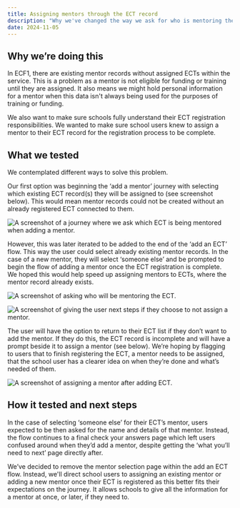 ```yaml
---
title: Assigning mentors through the ECT record
description: "Why we've changed the way we ask for who is mentoring the ECT"
date: 2024-11-05
---
```


## Why we’re doing this

In ECF1, there are existing mentor records without assigned ECTs within the service. This is a problem as a mentor is not eligible for funding or training until they are assigned.  It also means we might hold personal information for a mentor when this data isn't always being used for the purposes of training or funding.

We also want to make sure schools fully understand their ECT registration responsibilities. We wanted to make sure school users knew to assign a mentor to their ECT record for the registration process to be complete.

## What we tested

We contemplated different ways to solve this problem. 

Our first option was beginning the ‘add a mentor’ journey with selecting which existing ECT record(s) they will be assigned to (see screenshot below). This would mean mentor records could not be created without an already registered ECT connected to them.

![A screenshot of a journey where we ask which ECT is being mentored when adding a mentor.](/ecf-v2/assigning-mentors/screenshot1.png)

However, this was later iterated to be added to the end of the ‘add an ECT’ flow. This way the user could select already existing mentor records. In the case of a new mentor, they will select ‘someone else’ and be prompted to begin the flow of adding a mentor once the ECT registration is complete. We hoped this would help speed up assigning mentors to ECTs, where the mentor record already exists.

![A screenshot of asking who will be mentoring the ECT.](/ecf-v2/assigning-mentors/screenshot2.png)

![A screenshot of giving the user next steps if they choose to not assign a mentor.](/ecf-v2/assigning-mentors/screenshot3.png)

The user will have the option to return to their ECT list if they don’t want to add the mentor. If they do this, the ECT record is incomplete and will have a prompt beside it to assign a mentor (see below). We’re hoping by flagging to users that to finish registering the ECT, a mentor needs to be assigned, that the school user has a clearer idea on when they’re done and what’s needed of them.

![A screenshot of assigning a mentor after adding ECT.](/ecf-v2/assigning-mentors/screenshot4.png)

## How it tested and next steps

In the case of selecting ‘someone else’ for their ECT’s mentor, users expected to be then asked for the name and details of that mentor. Instead, the flow continues to a final check your answers page which left users confused around when they’d add a mentor, despite getting the ‘what you’ll need to next’ page directly after.

We’ve decided to remove the mentor selection page within the add an ECT flow. Instead,  we'll direct school users to assigning an existing mentor or adding a new mentor once their ECT is registered as this  better fits their expectations on the journey. It allows schools to give all the information for a mentor at once, or later, if they need to.
